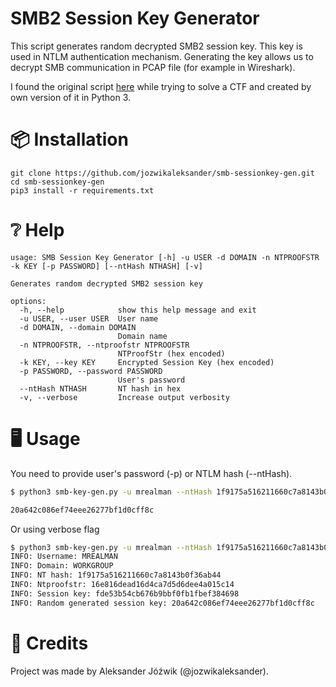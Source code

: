 # SMB2 Session Key Generator

This script generates random decrypted SMB2 session key. This key is used in NTLM authentication mechanism. 
Generating the key allows us to decrypt SMB communication in PCAP file (for example in Wireshark).

I found the original script [here](https://medium.com/maverislabs/decrypting-smb3-traffic-with-just-a-pcap-absolutely-maybe-712ed23ff6a2) while trying to solve a CTF and created by own version of it in Python 3.

# 📦 Installation
```
git clone https://github.com/jozwikaleksander/smb-sessionkey-gen.git
cd smb-sessionkey-gen
pip3 install -r requirements.txt
```

# ❔ Help
```
usage: SMB Session Key Generator [-h] -u USER -d DOMAIN -n NTPROOFSTR -k KEY [-p PASSWORD] [--ntHash NTHASH] [-v]

Generates random decrypted SMB2 session key

options:
  -h, --help            show this help message and exit
  -u USER, --user USER  User name
  -d DOMAIN, --domain DOMAIN
                        Domain name
  -n NTPROOFSTR, --ntproofstr NTPROOFSTR
                        NTProofStr (hex encoded)
  -k KEY, --key KEY     Encrypted Session Key (hex encoded)
  -p PASSWORD, --password PASSWORD
                        User's password
  --ntHash NTHASH       NT hash in hex
  -v, --verbose         Increase output verbosity
```

# 🖥️ Usage

You need to provide user's password (-p) or NTLM hash (--ntHash).

```bash
$ python3 smb-key-gen.py -u mrealman --ntHash 1f9175a516211660c7a8143b0f36ab44 -d WORKGROUP -n 16e816dead16d4ca7d5d6dee4a015c14 -k fde53b54cb676b9bbf0fb1fbef384698

20a642c086ef74eee26277bf1d0cff8c

```
Or using verbose flag

```bash
$ python3 smb-key-gen.py -u mrealman --ntHash 1f9175a516211660c7a8143b0f36ab44 -d WORKGROUP -n 16e816dead16d4ca7d5d6dee4a015c14 -k fde53b54cb676b9bbf0fb1fbef384698 -v
INFO: Username: MREALMAN
INFO: Domain: WORKGROUP
INFO: NT hash: 1f9175a516211660c7a8143b0f36ab44
INFO: Ntproofstr: 16e816dead16d4ca7d5d6dee4a015c14
INFO: Session key: fde53b54cb676b9bbf0fb1fbef384698
INFO: Random generated session key: 20a642c086ef74eee26277bf1d0cff8c

```

# 👤 Credits
Project was made by Aleksander Jóźwik (@jozwikaleksander).